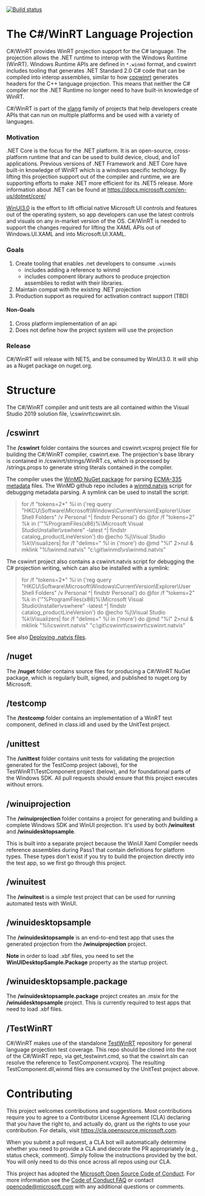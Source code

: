 [![Build status](https://dev.azure.com/microsoft/Dart/_apis/build/status/CsWinRT%20Nuget)](https://dev.azure.com/microsoft/Dart/_build/latest?definitionId=45187)

# The C#/WinRT Language Projection

C#/WinRT provides WinRT projection support for the C# language. The projection allows the .NET runtime to interop with the Windows Runtime (WinRT). Windows Runtime APIs are defined in `*.winmd` format, and cswinrt includes tooling that generates .NET Standard 2.0 C# code that can be compiled into interop assemblies, similar to how [cppwinrt](https://github.com/Microsoft/cppwinrt) generates headers for the C++ language projection. This means that neither the C# compiler nor the .NET Runtime no longer need to have built-in knowledge of WinRT.

C#/WinRT is part of the [xlang](https://github.com/microsoft/xlang) family of projects that help developers create APIs that can run on multiple platforms and be used with a variety of languages. 

### Motivation
.NET Core is the focus for the .NET platform. It is an open-source, cross-platform runtime that and can be used to build device, cloud, and IoT applications. Previous versions of .NET Framework and .NET Core have built-in knowledge of WinRT which is a windows specific techology. By lifting this projection support out of the compiler and runtime, we are supporting efforts to make .NET more efficient for its .NET5 release. More information about .NET can be found at https://docs.microsoft.com/en-us/dotnet/core/

[WinUI3.0](https://github.com/Microsoft/microsoft-ui-xaml) is the effort to lift official native Microsoft UI controls and features out of the operating system, so app developers can use the latest controls and visuals on any in-market version of the OS. C#/WinRT is needed to support the changes required for lifting the XAML APIs out of Windows.UI.XAML and into Microsoft.UI.XAML.

### Goals
1. Create tooling that enables .net developers to consume `.winmds`
    - includes adding a reference to winmd 
    - includes component library authors to produce projection assemblies to redist with their libraries.
2. Maintain compat with the existing .NET projection
3. Production support as required for activation contract support (TBD)

#### Non-Goals
1. Cross platform implementation of an api 
2. Does not define how the project system will use the projection 

### Release
C#/WinRT will release with NET5, and be consumed by WinUI3.0. It will ship as a Nuget package on nuget.org.

# Structure
The C#/WinRT compiler and unit tests are all contained within the Visual Studio 2019 solution file, \cswinrt\cswinrt.sln.  

## /cswinrt

The **/cswinrt** folder contains the sources and cswinrt.vcxproj project file for building the C#/WinRT compiler, cswinrt.exe.  The projection's base library is contained in /cswinrt/strings/WinRT.cs, which is processed by /strings.props to generate string literals contained in the compiler.

The compiler uses the [WinMD NuGet package](http://aka.ms/winmd/nuget) for parsing [ECMA-335 metadata](http://www.ecma-international.org/publications/standards/Ecma-335.htm) files.  The WinMD github repo includes a [winmd.natvis](https://github.com/microsoft/winmd/blob/master/vs/winmd.natvis) script for debugging metadata parsing.  A symlink can be used to install the script:
  > for /f "tokens=2*" %i in ('reg query "HKCU\Software\Microsoft\Windows\CurrentVersion\Explorer\User Shell Folders" /v Personal ^| findstr Personal') do @for /f "tokens=2" %k in ('"%ProgramFiles(x86)%\Microsoft Visual Studio\Installer\vswhere" -latest ^| findstr catalog_productLineVersion') do @echo %j\Visual Studio %k\Visualizers| for /f "delims=" %l in ('more') do @md "%l" 2>nul & mklink "%l\winmd.natvis" "c:\git\winmd\vs\winmd.natvis" 
  
The cswinrt project also contains a cswinrt.natvis script for debugging the C# projection writing, which can also be installed with a symlink:
> for /f "tokens=2*" %i in ('reg query "HKCU\Software\Microsoft\Windows\CurrentVersion\Explorer\User Shell Folders" /v Personal ^| findstr Personal') do @for /f "tokens=2" %k in ('"%ProgramFiles(x86)%\Microsoft Visual Studio\Installer\vswhere" -latest ^| findstr catalog_productLineVersion') do @echo %j\Visual Studio %k\Visualizers| for /f "delims=" %l in ('more') do @md "%l" 2>nul & mklink "%l\cswinrt.natvis" "c:\git\cswinrt\cswinrt\cswinrt.natvis"

See also [Deploying .natvis files](https://docs.microsoft.com/en-us/visualstudio/debugger/create-custom-views-of-native-objects?view=vs-2015#BKMK_natvis_location).

## /nuget

The **/nuget** folder contains source files for producing a C#/WinRT NuGet package, which is regularly built, signed, and published to nuget.org by Microsoft.

## /testcomp

The **/testcomp** folder contains an implementation of a WinRT test component, defined in class.idl and used by the UnitTest project.

## /unittest

The **/unittest** folder contains unit tests for validating the projection generated for the TestComp project (above), for the TestWinRT\TestComponent project (below), and for foundational parts of the Windows SDK.  All pull requests should ensure that this project executes without errors.

## /winuiprojection

The **/winuiprojection** folder contains a project for generating and building a complete Windows SDK and WinUI projection. It's used by both **/winuitest** and **/winuidesktopsample**.

This is built into a separate project because the WinUI Xaml Compiler needs reference assemblies during Pass1 that contain definitions for platform types.
These types don't exist if you try to build the projection directly into the test app, so we first go through this project.

## /winuitest

The **/winuitest** is a simple test project that can be used for running automated tests with WinUI.

## /winuidesktopsample

The **/winuidesktopsample** is an end-to-end test app that uses the generated projection from the **/winuiprojection** project.

**Note** in order to load .xbf files, you need to set the **WinUIDesktopSample.Package** property as the startup project. 

## /winuidesktopsample.package

The **/winuidesktopsample.package** project creates an .msix for the **/winuidesktopsample** project.
This is currently required to test apps that need to load .xbf files.

## /TestWinRT

C#/WinRT makes use of the standalone [TestWinRT](https://github.com/microsoft/TestWinRT/) repository for general language projection test coverage.  This repo should be cloned into the root of the C#/WinRT repo, via get_testwinrt.cmd, so that the cswinrt.sln can resolve the reference to TestComponent.vcxproj.  The resulting TestComponent.dll,winmd files are consumed by the UnitTest project above.


# Contributing

This project welcomes contributions and suggestions.  Most contributions require you to agree to a
Contributor License Agreement (CLA) declaring that you have the right to, and actually do, grant us
the rights to use your contribution. For details, visit https://cla.opensource.microsoft.com.

When you submit a pull request, a CLA bot will automatically determine whether you need to provide
a CLA and decorate the PR appropriately (e.g., status check, comment). Simply follow the instructions
provided by the bot. You will only need to do this once across all repos using our CLA.

This project has adopted the [Microsoft Open Source Code of Conduct](https://opensource.microsoft.com/codeofconduct/).
For more information see the [Code of Conduct FAQ](https://opensource.microsoft.com/codeofconduct/faq/) or
contact [opencode@microsoft.com](mailto:opencode@microsoft.com) with any additional questions or comments.
